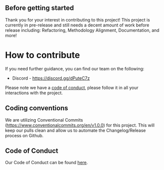 ## Before getting started

Thank you for your interest in contributing to this project! This project is currently in pre-release and still needs a decent amount of work before release including: Refactoring, Methodology Alignment, Documentation, and more!

# How to contribute

If you need further guidance, you can find our team on the following:

- Discord - https://discord.gg/dPuteC7z

Please note we have a [code of conduct](#code-of-conduct), please follow it in all your interactions with the project.

<!-- ## Getting started

For further guidance about getting started, please refer to the related links:

- [Pull Request Guidelines](PULL_REQUEST_TEMPLATE.md)
- [Issues Guidelines](ISSUE_TEMPLATE.md) -->

## Coding conventions

We are utilizing Conventional Commits (https://www.conventionalcommits.org/en/v1.0.0) for this project. This will keep our pulls clean and allow us to automate the Changelog/Release process on Github.

## Code of Conduct

Our Code of Conduct can be found [here](CODE_OF_CONDUCT.md).
